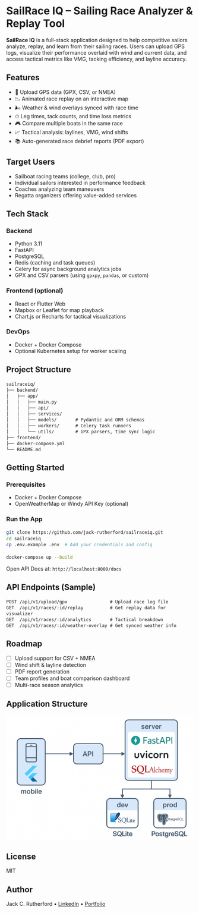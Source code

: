 # SailRace IQ – Sailing Race Analyzer & Replay Tool

**SailRace IQ** is a full-stack application designed to help competitive sailors analyze, replay, and learn from their sailing races. Users can upload GPS logs, visualize their performance overlaid with wind and current data, and access tactical metrics like VMG, tacking efficiency, and layline accuracy.

## Features

- 📂 Upload GPS data (GPX, CSV, or NMEA)
- 📉 Animated race replay on an interactive map
- 🌬️ Weather & wind overlays synced with race time
- ⏱ Leg times, tack counts, and time loss metrics
- 🎮 Compare multiple boats in the same race
- 📈 Tactical analysis: laylines, VMG, wind shifts
- 📚 Auto-generated race debrief reports (PDF export)

## Target Users

- Sailboat racing teams (college, club, pro)
- Individual sailors interested in performance feedback
- Coaches analyzing team maneuvers
- Regatta organizers offering value-added services

## Tech Stack

### Backend
- Python 3.11
- FastAPI
- PostgreSQL
- Redis (caching and task queues)
- Celery for async background analytics jobs
- GPX and CSV parsers (using `gpxpy`, `pandas`, or custom)

### Frontend (optional)
- React or Flutter Web
- Mapbox or Leaflet for map playback
- Chart.js or Recharts for tactical visualizations

### DevOps
- Docker + Docker Compose
- Optional Kubernetes setup for worker scaling

## Project Structure

```
sailraceiq/
├── backend/
│   ├── app/
│   │   ├── main.py
│   │   ├── api/
│   │   ├── services/
│   │   ├── models/       # Pydantic and ORM schemas
│   │   ├── workers/      # Celery task runners
│   │   └── utils/        # GPX parsers, time sync logic
├── frontend/
├── docker-compose.yml
└── README.md
```

## Getting Started

### Prerequisites
- Docker + Docker Compose
- OpenWeatherMap or Windy API Key (optional)

### Run the App
```bash
git clone https://github.com/jack-rutherford/sailraceiq.git
cd sailraceiq
cp .env.example .env  # Add your credentials and config

docker-compose up --build
```

Open API Docs at: `http://localhost:8000/docs`

## API Endpoints (Sample)
```http
POST /api/v1/upload/gpx                # Upload race log file
GET  /api/v1/races/:id/replay          # Get replay data for visualizer
GET  /api/v1/races/:id/analytics       # Tactical breakdown
GET  /api/v1/races/:id/weather-overlay # Get synced weather info
```

## Roadmap

- [ ] Upload support for CSV + NMEA
- [ ] Wind shift & layline detection
- [ ] PDF report generation
- [ ] Team profiles and boat comparison dashboard
- [ ] Multi-race season analytics

## Application Structure
![Application Structure](pictures/app_structure.png)

## License
MIT

## Author
Jack C. Rutherford • [LinkedIn](https://www.linkedin.com/in/jack-rutherford-70b0ba252/) • [Portfolio](#)
